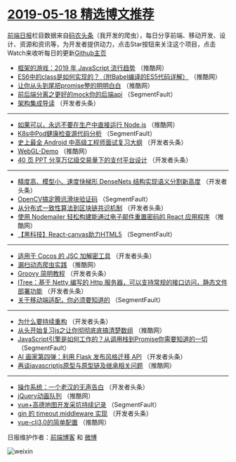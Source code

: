 # [2019-05-18 精选博文推荐](https://toutiao.qdkfweb.cn/date/2019/05/18)

[前端日报](https://qdkfweb.cn/c/news)栏目数据来自[码农头条](https://toutiao.qdkfweb.cn/)（我开发的爬虫），每日分享前端、移动开发、设计、资源和资讯等，为开发者提供动力，点击Star按钮来关注这个项目，点击Watch来收听每日的更新[Github主页](https://github.com/kujian/frontendDaily)
* [框架的游戏：2019 年 JavaScript 流行趋势](https://toutiao.qdkfweb.cn/111621.html) （推酷网）
* [ES6中的class是如何实现的？（附Babel编译的ES5代码详解）](https://toutiao.qdkfweb.cn/111631.html) （推酷网）
* [让你从头到尾把promise整的明明白白](https://toutiao.qdkfweb.cn/111624.html) （推酷网）
* [前后端分离之更好的mock你的后端api](https://toutiao.qdkfweb.cn/111546.html) （SegmentFault）
* [架构集成导读](https://toutiao.qdkfweb.cn/111578.html) （开发者头条）

***
* [如果可以，永远不要在生产中直接运行 Node.js](https://toutiao.qdkfweb.cn/111614.html) （推酷网）
* [K8s中Pod健康检查源代码分析](https://toutiao.qdkfweb.cn/111557.html) （SegmentFault）
* [史上最全 Android 中高级工程师面试复习大纲](https://toutiao.qdkfweb.cn/111589.html) （开发者头条）
* [WebGL-Demo](https://toutiao.qdkfweb.cn/111625.html) （推酷网）
* [40 页 PPT 分享万亿级交易量下的支付平台设计](https://toutiao.qdkfweb.cn/111568.html) （开发者头条）

***
* [精度高、模型小、速度快梯形 DenseNets 结构实现语义分割新高度](https://toutiao.qdkfweb.cn/111600.html) （开发者头条）
* [OpenCV搞定腾讯滑块验证码](https://toutiao.qdkfweb.cn/111547.html) （SegmentFault）
* [从分布式一致性算法到区块链共识机制](https://toutiao.qdkfweb.cn/111579.html) （开发者头条）
* [使用 Nodemailer 轻松构建能通过电子邮件重置密码的 React 应用程序](https://toutiao.qdkfweb.cn/111615.html) （推酷网）
* [【黑科技】React-canvas助力HTML5](https://toutiao.qdkfweb.cn/111558.html) （SegmentFault）

***
* [适用于 Cocos 的 JSC 加解密工具](https://toutiao.qdkfweb.cn/111590.html) （开发者头条）
* [漏扫动态爬虫实践](https://toutiao.qdkfweb.cn/111626.html) （推酷网）
* [Groovy 简明教程](https://toutiao.qdkfweb.cn/111569.html) （开发者头条）
* [ITree：基于 Netty 编写的 Http 服务器，可以支持常规的接口访问，静态文件部署功能](https://toutiao.qdkfweb.cn/111601.html) （开发者头条）
* [关于移动端适配，你必须要知道的](https://toutiao.qdkfweb.cn/111548.html) （SegmentFault）

***
* [为什么要持续重构](https://toutiao.qdkfweb.cn/111580.html) （开发者头条）
* [从头开始复习js之让你彻彻底底搞清楚数组](https://toutiao.qdkfweb.cn/111616.html) （推酷网）
* [JavaScript引擎是如何工作的？从调用栈到Promise你需要知道的一切](https://toutiao.qdkfweb.cn/111559.html) （SegmentFault）
* [AI 画家第四弹：利用 Flask 发布风格迁移 API](https://toutiao.qdkfweb.cn/111591.html) （开发者头条）
* [再谈javascriptjs原型与原型链及继承相关问题](https://toutiao.qdkfweb.cn/111627.html) （推酷网）

***
* [操作系统：一个老汉的无声告白](https://toutiao.qdkfweb.cn/111570.html) （开发者头条）
* [jQuery动画队列](https://toutiao.qdkfweb.cn/111606.html) （推酷网）
* [vue+高德地图开发采坑持续记录](https://toutiao.qdkfweb.cn/111549.html) （SegmentFault）
* [gin 的 timeout middleware 实现](https://toutiao.qdkfweb.cn/111581.html) （开发者头条）
* [vue-cli3.0的简单配置](https://toutiao.qdkfweb.cn/111617.html) （推酷网）

日报维护作者：[前端博客](https://qdkfweb.cn/) 和 [微博](https://qdkfweb.cn/go/weibo)

![weixin](https://user-images.githubusercontent.com/3055447/38468989-651132ac-3b80-11e8-8e6b-15122322a9d7.png)